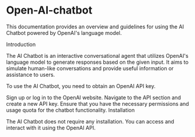 # Open-AI-chatbot

This documentation provides an overview and guidelines for using the AI Chatbot powered by OpenAI's language model.

Introduction

The AI Chatbot is an interactive conversational agent that utilizes OpenAI's language model to generate responses based on the given input. It aims to simulate human-like conversations and provide useful information or assistance to users.

To use the AI Chatbot, you need to obtain an OpenAI API key. 

Sign up or log in to the OpenAI website.
Navigate to the API section and create a new API key.
Ensure that you have the necessary permissions and usage quota for the chatbot functionality.
Installation

The AI Chatbot does not require any installation. You can access and interact with it using the OpenAI API.

